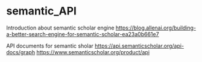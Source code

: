 # semantic_API
Introduction about semantic scholar engine
https://blog.allenai.org/building-a-better-search-engine-for-semantic-scholar-ea23a0b661e7


API documents for semantic sholar 
https://api.semanticscholar.org/api-docs/graph
https://www.semanticscholar.org/product/api





